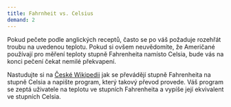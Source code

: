 ```yaml
---
title: Fahrnheit vs. Celsius
demand: 2
---
```


Pokud pečete podle anglických receptů, často se po váš požaduje rozehřát troubu na uvedenou teplotu. Pokud si ovšem neuvědomíte, že Američané používají pro měření teploty stupně Fahrenheita namísto Celsia, bude vás na konci pečení čekat nemilé překvapení.

Nastudujte si na [České Wikipedii](https://cs.wikipedia.org/wiki/Stupe%C5%88_Fahrenheita) jak se převádějí stupně Fahrenheita na stupně Celsia a napište program, který takový převod provede. Váš program se zeptá uživatele na teplotu ve stupních Fahrenheita a vypíše její ekvivalent ve stupních Celsia.
